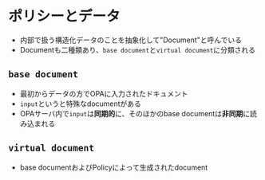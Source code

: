 # ポリシーとデータ

- 内部で扱う構造化データのことを抽象化して"Document"と呼んでいる
- Documentも二種類あり、`base document`と`virtual document`に分類される

## `base document`

- 最初からデータの方でOPAに入力されたドキュメント
- `input`というと特殊なdocumentがある
- OPAサーバ内で`input`は**同期的**に、そのほかのbase documentは**非同期**に読み込まれる

## `virtual document`

- base documentおよびPolicyによって生成されたdocument
